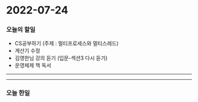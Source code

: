 2022-07-24
==========

### 오늘의 할일
* CS공부하기 (주제 : 멀티프로세스와 멀티스레드)
* 계산기 수정
* 김영한님 강의 듣기 (입문-섹션3 다시 듣기)
* 운영체제 책 독서

<hr/>
<hr/>

### 오늘 한일